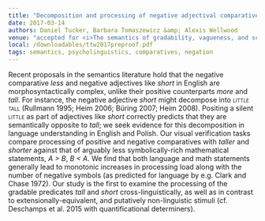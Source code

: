 ```yaml
---
title: "Decomposition and processing of negative adjectival comparatives"
date: 2017-03-14
authors: Daniel Tucker, Barbara Tomaszewicz &amp; Alexis Wellwood
venue: "accepted for <i>The semantics of gradability, vagueness, and scale structure: Experimental perspectives</i>, Cognition and Mind series, Springer"
local: /downloadables/ttw2017preproof.pdf
tags: semantics, psycholinguistics, comparatives, negation
---
```


Recent proposals in the semantics literature hold that the negative comparative *less* and negative adjectives like *short* in English are morphosyntactically complex, unlike their positive counterparts *more* and *tall*. For instance, the negative adjective *short* might decompose into <span style="font-variant:small-caps;">little tall</span> (Rullmann 1995; Heim 2006; B&uuml;ring 2007; Heim 2008). Positing a silent <span style="font-variant:small-caps;">little</span> as part of adjectives like *short* correctly predicts that they are semantically opposite to *tall*; we seek evidence for this decomposition in language understanding in English and Polish. Our visual verification tasks compare processing of positive and negative comparatives with *taller* and *shorter* against that of arguably less symbolically-rich mathematical statements, *A > B*, *B < A*. We find that both language and math statements generally lead to monotonic increases in processing load along with the number of negative symbols (as predicted for language by e.g. Clark and Chase 1972). Our study is the first to examine the processing of the gradable predicates *tall* and *short* cross-linguistically, as well as in contrast to extensionally-equivalent, and putatively non-linguistic stimuli (cf. Deschamps et al. 2015 with quantificational determiners).